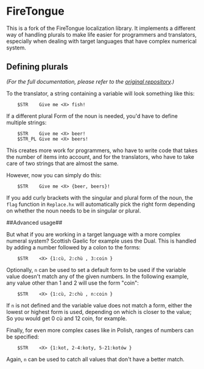 FireTongue
==========

This is a fork of the FireTongue localization library.
It implements a different way of handling plurals to make life easier for programmers and translators, especially when dealing with target languages that have complex numerical system.

Defining plurals
--
*(For the full documentation, please refer to the [original repository](https://github.com/larsiusprime/firetongue).)*
	
To the translator, a string containing a variable will look something like this:
	
```tsv
	$STR	Give me <X> fish!
```

If a different plural Form of the noun is needed, you'd have to define multiple strings:
	
```tsv
	$STR	Give me <X> beer!
	$STR_PL	Give me <X> beers!
```	
	
This creates more work for programmers, who have to write code that takes the number of items into account, and for the translators, who have to take care of two strings that are almost the same.

However, now you can simply do this:
	
```tsv
	$STR	Give me <X> {beer, beers}!
```

If you add curly brackets with the singular and plural form of the noun, the `flag` function in `Replace.hx` will automatically pick the right form depending on whether the noun needs to be in singular or plural.

##Advanced usage##

But what if you are working in a target language with a more complex numeral system? Scottish Gaelic for example uses the Dual. This is handled by adding a number followed by a colon to the forms:
	
```tsv
	$STR	<X> {1:cù, 2:chù , 3:coin }
```
Optionally, `n` can be used to set a default form to be used if the variable value doesn't match any of the given numbers. In the following example, any value other than 1 and 2 will use the form "coin":

```tsv
	$STR	<X> {1:cù, 2:chù , n:coin }
```

If `n` is not defined and the variable value does not match a form, either the lowest or highest form is used, depending on which is closer to the value;
So you would get 0 cù and 12 coin, for example.

Finally, for even more complex cases like in Polish, ranges of numbers can be specified:

```tsv
	$STR	<X> {1:kot, 2-4:koty, 5-21:kotów }
```

Again, `n` can be used to catch all values that don't have a better match.
